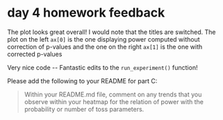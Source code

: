 # day 4 homework feedback

The plot looks great overall! I would note that the titles are switched. The plot on the left `ax[0]` is the one displaying power computed without correction of p-values and the one on the right `ax[1]` is the one with corrected p-values

Very nice code -- Fantastic edits to the `run_experiment()` function!

Please add the following to your README for part C:
> Within your README.md file, comment on any trends that you observe within your heatmap for the relation of power with the probability or number of toss parameters.
